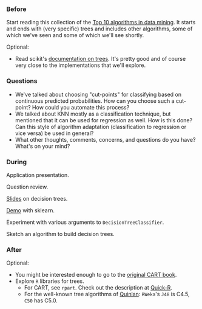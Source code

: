 ### Before

Start reading this collection of the [Top 10 algorithms in data mining](http://www.cs.umd.edu/~samir/498/10Algorithms-08.pdf). It starts and ends with (very specific) trees and includes other algorithms, some of which we've seen and some of which we'll see shortly.

Optional:

 * Read scikit's [documentation on trees](http://scikit-learn.org/dev/modules/tree.html). It's pretty good and of course very close to the implementations that we'll explore.


### Questions

 * We've talked about choosing "cut-points" for classifying based on continuous predicted probabilities. How can you choose such a cut-point? How could you automate this process?
 * We talked about KNN mostly as a classification technique, but mentioned that it can be used for regression as well. How is this done? Can this style of algorithm adaptation (classification to regression or vice versa) be used in general?
 * What other thoughts, comments, concerns, and questions do you have? What's on your mind?


### During

Application presentation.

Question review.

[Slides](slides.pdf) on decision trees.

[Demo](tree.py) with sklearn.

Experiment with various arguments to `DecisionTreeClassifier`.

Sketch an algorithm to build decision trees.


### After

Optional:

 * You might be interested enough to go to the [original CART book](amazon.com/Classification-Regression-Wadsworth-Statistics-Probability/dp/0412048418/).
 * Explore `R` libraries for trees.
     * For CART, see `rpart`. Check out the description at [Quick-R](http://www.statmethods.net/advstats/cart.html).
     * For the well-known tree algorithms of [Quinlan](http://www.rulequest.com/): `RWeka`'s `J48` is C4.5, `C50` has C5.0.
